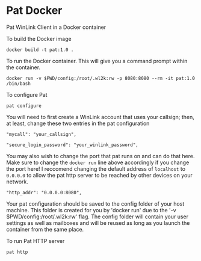 # Pat Docker
Pat WinLink Client in a Docker container

To build the Docker image

`docker build -t pat:1.0 .`

To run the Docker container. This will give you a command prompt within the container.

`docker run -v $PWD/config:/root/.wl2k:rw -p 8080:8080 --rm -it pat:1.0 /bin/bash`

To configure Pat

`pat configure`

You will need to first create a WinLink account that uses your callsign; then, at least, change
these two entries in the pat configuration

`"mycall": "your_callsign",`

`"secure_login_password": "your_winlink_password",`

You may also wish to change the port that pat runs on and can do that here. Make sure to change
the `docker run` line above accordingly if you change the port here! I reccomend changing the
default address of `localhost` to `0.0.0.0` to allow the pat http server to be reached by other
devices on your network.

`"http_addr": "0.0.0.0:8080",`

Your pat configuration should be saved to the config folder of your host machine. This
folder is created for you by 'docker run' due to the '-v $PWD/config:/root/.wl2k:rw'
flag. The config folder will contain your user settings as well as mailboxes and will
be reused as long as you launch the container from the same place.

To run Pat HTTP server

`pat http`
